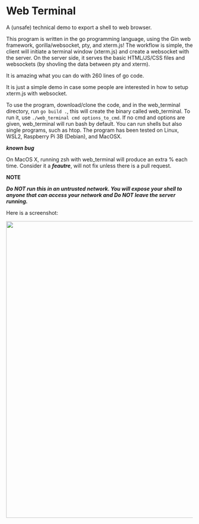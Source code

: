 # Web Terminal
A (unsafe) technical demo to export a shell to web browser. 

This program is written in the go programming language, using the 
Gin web framework, gorilla/websocket, pty, and xterm.js!
The workflow is simple, the client will initiate a terminal 
window (xterm.js) and create a websocket with the server. On 
the server side, it serves the basic HTML/JS/CSS files and 
websockets (by shovling the data between pty and xterm).

It is amazing what you can do with 260 lines of go code. 

It is just a simple demo in case some people are interested in 
how to setup xterm.js with websocket. 

To use the program, download/clone the code, and in the web_terminal
directory, run ```go build .```, this will create the binary called
web_terminal. To run it, use ```./web_terminal cmd options_to_cmd```.
If no cmd and options are given, web_terminal will run bash by default.
You can run shells but also single programs, such as htop. The program
has been tested on Linux, WSL2, Raspberry Pi 3B (Debian), and MacOSX.

***known bug***

On MacOS X, running zsh with web_terminal will produce an extra % 
each time. Consider it a ___feautre___, will not fix unless there is a 
pull request. 


**NOTE**

___Do NOT run this in an untrusted network. You will expose your 
shell to anyone that can access your network and Do NOT leave
the server running.___

Here is a screenshot:

<img src="https://github.com/syssecfsu/web_terminal/blob/master/extra/screenshot.png?raw=true" width="800px">
